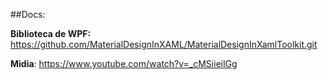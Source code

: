 ##Docs:

**Biblioteca de WPF:** https://github.com/MaterialDesignInXAML/MaterialDesignInXamlToolkit.git

**Midia**: https://www.youtube.com/watch?v=_cMSiieilGg
